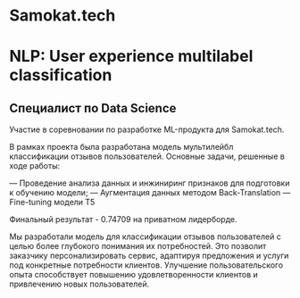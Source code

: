 # Samokat.tech
# NLP: User experience multilabel classification 

## Специалист по Data Science

Участие в соревновании по разработке ML-продукта для Samokat.tech.

В рамках проекта была разработана модель мультилейбл классификации отзывов пользователей. Основные задачи, решенные в ходе работы:

— Проведение анализа данных и инжиниринг признаков для подготовки к обучению модели;
— Аугментация данных методом Back-Translation
— Fine-tuning модели T5

Финальный результат - 0.74709 на приватном лидерборде.

Мы разработали модель для классификации отзывов пользователей с целью более глубокого понимания их потребностей. Это позволит заказчику персонализировать сервис, адаптируя предложения и услуги под конкретные потребности клиентов. Улучшение пользовательского опыта способствует повышению удовлетворенности клиентов и привлечению новых пользователей.
